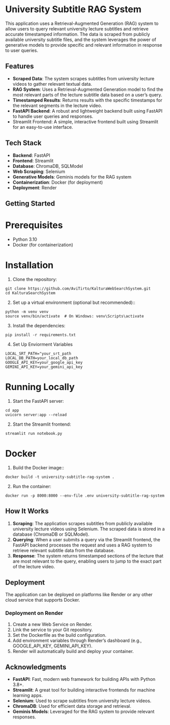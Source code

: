 # University Subtitle RAG System

This application uses a Retrieval-Augmented Generation (RAG) system to allow users to query relevant university lecture subtitles and retrieve accurate timestamped information. The data is scraped from publicly available university subtitle files, and the system leverages the power of generative models to provide specific and relevant information in response to user queries.

## Features
- **Scraped Data**: The system scrapes subtitles from university lecture videos to gather relevant textual data.
- **RAG System**: Uses a Retrieval-Augmented Generation model to find the most relevant parts of the lecture subtitle data based on a user’s query.
- **Timestamped Results**: Returns results with the specific timestamps for the relevant segments in the lecture video.
- **FastAPI Backend**: A robust and lightweight backend built using FastAPI to handle user queries and responses.
- Streamlit Frontend: A simple, interactive frontend built using Streamlit for an easy-to-use interface.

## Tech Stack
- **Backend**: FastAPI
- **Frontend**: Streamlit
- **Database**: ChromaDB, SQLModel
- **Web Scraping**: Selenium
- **Generative Models**: Geminis models for the RAG system
- **Containerization**: Docker (for deployment)
- **Deployment**: Render

## Getting Started

# Prerequisites
- Python 3.10
- Docker (for containerization)

# Installation
1. Clone the repository:
```
git clone https://github.com/AviTirto/KalturaWebSearchSystem.git
cd KalturaSearchSystem
```

2. Set up a virtual environment (optional but recommended)::
```
python -m venv venv
source venv/bin/activate  # On Windows: venv\Scripts\activate
```

3. Install the dependencies:
```
pip install -r requirements.txt
```

4. Set Up Enviorment Variables
```
LOCAL_SRT_PATH="your_srt_path
LOCAL_DB_PATH=your_local_db_path
GOOGLE_API_KEY=your_google_api_key
GEMINI_API_KEY=your_gemini_api_key
```

# Running Locally
1. Start the FastAPI server:
```
cd app
uvicorn server:app --reload
```

2. Start the Streamlit frontend:
```
streamlit run notebook.py
```

# Docker
1. Build the Docker image::
```
docker build -t university-subtitle-rag-system .
```

2. Run the container:
```
docker run -p 8000:8000 --env-file .env university-subtitle-rag-system
```

## How It Works
1. **Scraping**: The application scrapes subtitles from publicly available university lecture videos using Selenium. The scraped data is stored in a database (ChromaDB or SQLModel).
2. **Querying**: When a user submits a query via the Streamlit frontend, the FastAPI backend processes the request and uses a RAG system to retrieve relevant subtitle data from the database.
3. **Response**: The system returns timestamped sections of the lecture that are most relevant to the query, enabling users to jump to the exact part of the lecture video.

## Deployment
The application can be deployed on platforms like Render or any other cloud service that supports Docker.

### Deployment on Render
1. Create a new Web Service on Render.
2. Link the service to your Git repository.
3. Set the Dockerfile as the build configuration.
4. Add environment variables through Render’s dashboard (e.g., GOOGLE_API_KEY, GEMINI_API_KEY).
5. Render will automatically build and deploy your container.

## Acknowledgments
- **FastAPI**: Fast, modern web framework for building APIs with Python 3.8+.
- **Streamlit**: A great tool for building interactive frontends for machine learning apps.
- **Selenium**: Used to scrape subtitles from university lecture videos.
- **ChromaDB**: Used for efficient data storage and retrieval.
- **Geminis Models**: Leveraged for the RAG system to provide relevant responses.


